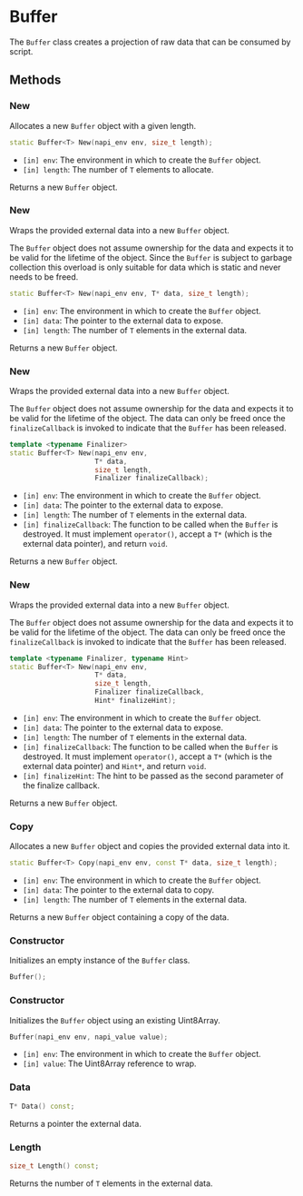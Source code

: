 # Buffer

The `Buffer` class creates a projection of raw data that can be consumed by
script.

## Methods

### New

Allocates a new `Buffer` object with a given length.

```cpp
static Buffer<T> New(napi_env env, size_t length);
```

- `[in] env`: The environment in which to create the `Buffer` object.
- `[in] length`: The number of `T` elements to allocate.

Returns a new `Buffer` object.

### New

Wraps the provided external data into a new `Buffer` object.

The `Buffer` object does not assume ownership for the data and expects it to be
valid for the lifetime of the object. Since the `Buffer` is subject to garbage
collection this overload is only suitable for data which is static and never
needs to be freed.

```cpp
static Buffer<T> New(napi_env env, T* data, size_t length);
```

- `[in] env`: The environment in which to create the `Buffer` object.
- `[in] data`: The pointer to the external data to expose.
- `[in] length`: The number of `T` elements in the external data.

Returns a new `Buffer` object.

### New

Wraps the provided external data into a new `Buffer` object.

The `Buffer` object does not assume ownership for the data and expects it
to be valid for the lifetime of the object. The data can only be freed once the
`finalizeCallback` is invoked to indicate that the `Buffer` has been released.

```cpp
template <typename Finalizer>
static Buffer<T> New(napi_env env,
                     T* data,
                     size_t length,
                     Finalizer finalizeCallback);
```

- `[in] env`: The environment in which to create the `Buffer` object.
- `[in] data`: The pointer to the external data to expose.
- `[in] length`: The number of `T` elements in the external data.
- `[in] finalizeCallback`: The function to be called when the `Buffer` is
  destroyed. It must implement `operator()`, accept a `T*` (which is the
  external data pointer), and return `void`.

Returns a new `Buffer` object.

### New

Wraps the provided external data into a new `Buffer` object.

The `Buffer` object does not assume ownership for the data and expects it to be
valid for the lifetime of the object. The data can only be freed once the
`finalizeCallback` is invoked to indicate that the `Buffer` has been released.

```cpp
template <typename Finalizer, typename Hint>
static Buffer<T> New(napi_env env,
                     T* data,
                     size_t length,
                     Finalizer finalizeCallback,
                     Hint* finalizeHint);
```

- `[in] env`: The environment in which to create the `Buffer` object.
- `[in] data`: The pointer to the external data to expose.
- `[in] length`: The number of `T` elements in the external data.
- `[in] finalizeCallback`: The function to be called when the `Buffer` is
  destroyed. It must implement `operator()`, accept a `T*` (which is the
  external data pointer) and `Hint*`, and return `void`.
- `[in] finalizeHint`: The hint to be passed as the second parameter of the
  finalize callback.

Returns a new `Buffer` object.

### Copy

Allocates a new `Buffer` object and copies the provided external data into it.

```cpp
static Buffer<T> Copy(napi_env env, const T* data, size_t length);
```

- `[in] env`: The environment in which to create the `Buffer` object.
- `[in] data`: The pointer to the external data to copy.
- `[in] length`: The number of `T` elements in the external data.

Returns a new `Buffer` object containing a copy of the data.

### Constructor

Initializes an empty instance of the `Buffer` class.

```cpp
Buffer();
```

### Constructor

Initializes the `Buffer` object using an existing Uint8Array.

```cpp
Buffer(napi_env env, napi_value value);
```

- `[in] env`: The environment in which to create the `Buffer` object.
- `[in] value`: The Uint8Array reference to wrap.

### Data

```cpp
T* Data() const;
```

Returns a pointer the external data.

### Length

```cpp
size_t Length() const;
```

Returns the number of `T` elements in the external data.
